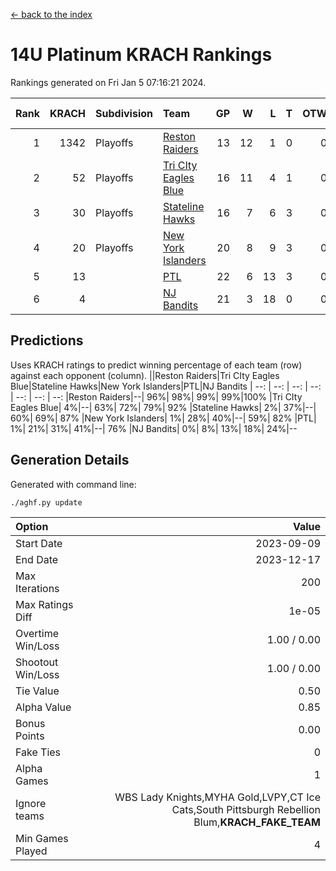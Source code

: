 [<- back to the index](readme.md)
# 14U Platinum KRACH Rankings
Rankings generated on Fri Jan  5 07:16:21 2024.

Rank|KRACH|Subdivision|Team|GP|W|L|T|OTW|OTL|SoS|Exp Wins|Win Diff
---:|---:|:---|:---|---:|---:|---:|---:|---:|---:|---:|---:|---:
1|1342|Playoffs|[Reston Raiders](https://gamesheetstats.com/seasons/3663/teams/140829/schedule)|13|12|1|0|0|0|574|12.8|-0.0
2|52|Playoffs|[Tri CIty Eagles Blue](https://gamesheetstats.com/seasons/3663/teams/140831/schedule)|16|11|4|1|0|0|110|12.4|0.0
3|30|Playoffs|[Stateline Hawks](https://gamesheetstats.com/seasons/3663/teams/140830/schedule)|16|7|6|3|0|0|272|9.4|0.0
4|20|Playoffs|[New York Islanders](https://gamesheetstats.com/seasons/3663/teams/140832/schedule)|20|8|9|3|0|0|119|10.4|0.0
5|13||[PTL](https://gamesheetstats.com/seasons/3663/teams/140827/schedule)|22|6|13|3|0|0|263|8.4|0.0
6|4||[NJ Bandits](https://gamesheetstats.com/seasons/3663/teams/140828/schedule)|21|3|18|0|0|0|135|3.9|0.0

## Predictions
Uses KRACH ratings to predict winning percentage of each team (row) against each opponent (column).
||Reston Raiders|Tri CIty Eagles Blue|Stateline Hawks|New York Islanders|PTL|NJ Bandits
| --: | --: | --: | --: | --: | --: | --: 
|Reston Raiders|--| 96%| 98%| 99%| 99%|100%
|Tri CIty Eagles Blue|  4%|--| 63%| 72%| 79%| 92%
|Stateline Hawks|  2%| 37%|--| 60%| 69%| 87%
|New York Islanders|  1%| 28%| 40%|--| 59%| 82%
|PTL|  1%| 21%| 31%| 41%|--| 76%
|NJ Bandits|  0%|  8%| 13%| 18%| 24%|--

## Generation Details

Generated with command line:
```
./aghf.py update
```

| Option | Value |
| :----- | ----: |
| Start Date | 2023-09-09 |
| End Date | 2023-12-17 |
| Max Iterations | 200 |
| Max Ratings Diff | 1e-05 |
| Overtime Win/Loss | 1.00 / 0.00 |
| Shootout Win/Loss | 1.00 / 0.00 |
| Tie Value | 0.50 |
| Alpha Value | 0.85 |
| Bonus Points | 0.00 |
| Fake Ties | 0 |
| Alpha Games | 1 |
| Ignore teams | WBS Lady Knights,MYHA Gold,LVPY,CT Ice Cats,South Pittsburgh Rebellion Blum,__KRACH_FAKE_TEAM__ |
| Min Games Played | 4 |


